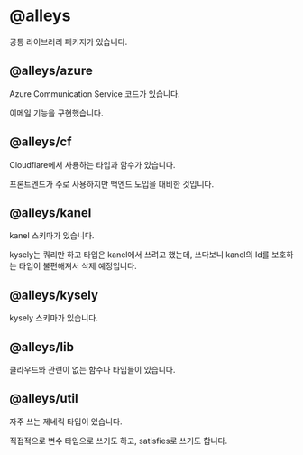 # @alleys
공통 라이브러리 패키지가 있습니다.

## @alleys/azure
Azure Communication Service 코드가 있습니다.

이메일 기능을 구현했습니다.

## @alleys/cf
Cloudflare에서 사용하는 타입과 함수가 있습니다.

프론트엔드가 주로 사용하지만 백엔드 도입을 대비한 것입니다.

## @alleys/kanel
kanel 스키마가 있습니다.

kysely는 쿼리만 하고 타입은 kanel에서 쓰려고 했는데, 쓰다보니 kanel의 Id를 보호하는 타입이 불편해져서 삭제 예정입니다.

## @alleys/kysely
kysely 스키마가 있습니다.

## @alleys/lib
클라우드와 관련이 없는 함수나 타입들이 있습니다.

## @alleys/util
자주 쓰는 제네릭 타입이 있습니다.

직접적으로 변수 타입으로 쓰기도 하고, satisfies로 쓰기도 합니다.